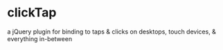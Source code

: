 clickTap
========

a jQuery plugin for binding to taps &amp; clicks on desktops, touch devices, &amp; everything in-between
